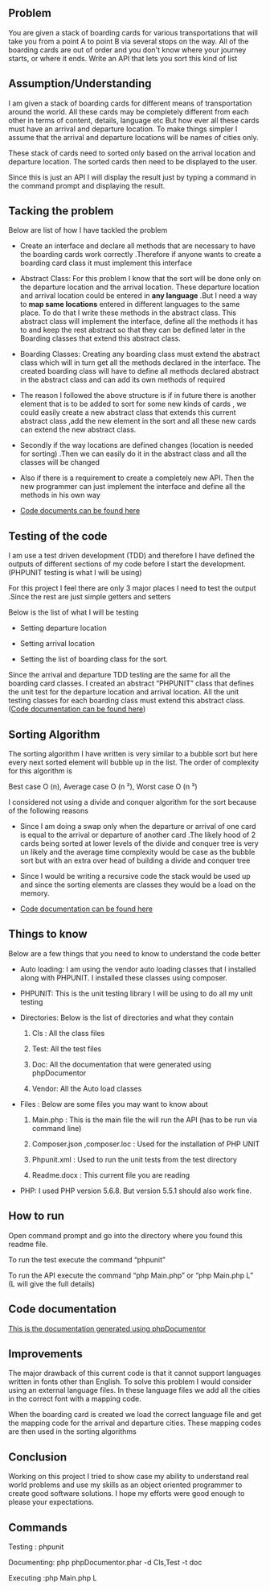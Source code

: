 <span id="OLE_LINK4" class="anchor"><span id="OLE_LINK1" class="anchor"><span id="OLE_LINK2" class="anchor"></span></span></span>Problem
----------------------------------------------------------------------------------------------------------------------------------------

You are given a stack of boarding cards for various transportations that
will take you from a point A to point B via several stops on the way.
All of the boarding cards are out of order and you don't know where your
journey starts, or where it ends. Write an API that lets you sort this
kind of list

<span id="OLE_LINK6" class="anchor"><span id="OLE_LINK5" class="anchor"></span></span>Assumption/Understanding
--------------------------------------------------------------------------------------------------------------

I am given a stack of boarding cards for different means of
transportation around the world. All these cards may be completely
different from each other in terms of content, details, language etc But
how ever all these cards must have an arrival and departure location. To
make things simpler I assume that the arrival and departure locations
will be names of cities only.

These stack of cards need to sorted only based on the arrival location
and departure location. The sorted cards then need to be displayed to
the user.

Since this is just an API I will display the result just by typing a
command in the command prompt and displaying the result.

Tacking the problem
-------------------

Below are list of how I have tackled the problem

-   Create an interface and declare all methods that are necessary to
    have the boarding cards work correctly .Therefore if anyone wants to
    create a boarding card class it must implement this interface

-   Abstract Class: For this problem I know that the sort will be done
    only on the departure location and the arrival location. These
    departure location and arrival location could be entered in **any
    language** .But I need a way to **map same locations** entered in
    different languages to the same place. To do that I write these
    methods in the abstract class. This abstract class will implement
    the interface, define all the methods it has to and keep the rest
    abstract so that they can be defined later in the Boarding classes
    that extend this abstract class.

-   Boarding Classes: Creating any boarding class must extend the
    abstract class which will in turn get all the methods declared in
    the interface. The created boarding class will have to define all
    methods declared abstract in the abstract class and can add its own
    methods of required

-   The reason I followed the above structure is if in future there is
    another element that is to be added to sort for some new kinds of
    cards , we could easily create a new abstract class that extends
    this current abstract class ,add the new element in the sort and all
    these new cards can extend the new abstract class.

-   Secondly if the way locations are defined changes (location is
    needed for sorting) .Then we can easily do it in the abstract class
    and all the classes will be changed

-   Also if there is a requirement to create a completely new API. Then
    the new programmer can just implement the interface and define all
    the methods in his own way

-   [Code documents can be found here](doc/namespaces/Cls.html)

Testing of the code
-------------------

I am use a test driven development (TDD) and therefore I have defined
the outputs of different sections of my code before I start the
development. (PHPUNIT testing is what I will be using)

For this project I feel there are only 3 major places I need to test the
output .Since the rest are just simple getters and setters

Below is the list of what I will be testing

-   Setting departure location

-   Setting arrival location

-   Setting the list of boarding class for the sort.

Since the arrival and departure TDD testing are the same for all the
boarding card classes. I created an abstract “PHPUNIT” class that
defines the unit test for the departure location and arrival location.
All the unit testing classes for each boarding class must extend this
abstract class. ([Code documentation can be found
here](doc/namespaces/Test.html))

Sorting Algorithm
-----------------

The sorting algorithm I have written is very similar to a bubble sort
but here every next sorted element will bubble up in the list. The order
of complexity for this algorithm is

Best case O (n), Average case O (n ²), Worst case O (n ²)

I considered not using a divide and conquer algorithm for the sort
because of the following reasons

-   Since I am doing a swap only when the departure or arrival of one
    card is equal to the arrival or departure of another card .The
    likely hood of 2 cards being sorted at lower levels of the divide
    and conquer tree is very un likely and the average time complexity
    would be case as the bubble sort but with an extra over head of
    building a divide and conquer tree

-   Since I would be writing a recursive code the stack would be used up
    and since the sorting elements are classes they would be a load on
    the memory.

-   [Code documentation can be found
    here](doc/classes/Cls.CardSort.html)

Things to know
--------------

Below are a few things that you need to know to understand the code
better

-   Auto loading: I am using the vendor auto loading classes that I
    installed along with PHPUNIT. I installed these classes
    using composer.

-   PHPUNIT: This is the unit testing library I will be using to do all
    my unit testing

-   Directories: Below is the list of directories and what they contain

    1.  Cls : All the class files

    2.  Test: All the test files

    3.  Doc: All the documentation that were generated using <span
        id="OLE_LINK13" class="anchor"><span id="OLE_LINK14"
        class="anchor"><span id="OLE_LINK15"
        class="anchor"></span></span></span>phpDocumentor

    4.  Vendor: All the Auto load classes

-   Files : Below are some files you may want to know about

    1.  Main.php : This is the main file the will run the API (has to be
        run via command line)

    2.  Composer.json ,composer.loc : Used for the installation of PHP
        UNIT

    3.  Phpunit.xml : Used to run the unit tests from the test directory

    4.  Readme.docx : This current file you are reading

-   PHP: I used PHP version 5.6.8. But version 5.5.1 should also
    work fine.

<span id="OLE_LINK11" class="anchor"><span id="OLE_LINK12" class="anchor"></span></span>How to run
--------------------------------------------------------------------------------------------------

Open command prompt and go into the directory where you found this
readme file.

To run the test execute the command “phpunit”

To run the API execute the command “php Main.php” or “php Main.php L” (L
will give the full details)

Code documentation 
-------------------

[This is the documentation generated using
phpDocumentor](doc/index.html)

Improvements
------------

The major drawback of this current code is that it cannot support
languages written in fonts other than English. To solve this problem I
would consider using an external language files. In these language files
we add all the cities in the correct font with a mapping code.

When the boarding card is created we load the correct language file and
get the mapping code for the arrival and departure cities. These mapping
codes are then used in the sorting algorithms

Conclusion 
-----------

Working on this project I tried to show case my ability to understand
real world problems and use my skills as an object oriented programmer
to create good software solutions. I hope my efforts were good enough to
please your expectations.

Commands
--------

Testing : phpunit

Documenting: php phpDocumentor.phar -d Cls,Test -t doc

Executing :<span id="OLE_LINK17" class="anchor"><span id="OLE_LINK18"
class="anchor"></span></span>php Main.php L
